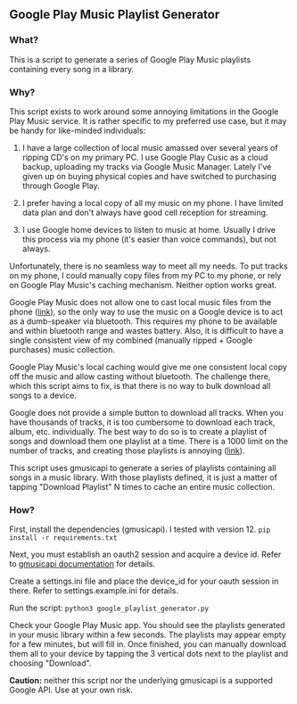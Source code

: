 ## Google Play Music Playlist Generator

### What?
This is a script to generate a series of Google Play Music playlists containing every song in a library.

### Why?
This script exists to work around some annoying limitations in the Google Play Music service. It is rather specific to my preferred use case, but it may be handy for like-minded individuals:

1. I have a large collection of local music amassed over several years of ripping CD's on my primary PC. I use Google Play Cusic as a cloud backup, uploading my tracks via Google Music Manager. Lately I've given up on buying physical copies and have switched to purchasing through Google Play.

2. I prefer having a local copy of all my music on my phone. I have limited data plan and don't always have good cell reception for streaming.

3. I use Google home devices to listen to music at home. Usually I drive this process via my phone (it's easier than voice commands), but not always.

Unfortunately, there is no seamless way to meet all my needs. To put tracks on my phone, I could manually copy files from my PC to my phone, or rely on Google Play Music's caching mechanism. Neither option works great.

Google Play Music does not allow one to cast local music files from the phone ([link][1]), so the only way to use the music on a Google device is to act as a dumb-speaker via bluetooth. This requires my phone to be available and within bluetooth range and wastes battery. Also, it is difficult to have a single consistent view of my combined (manually ripped + Google purchases) music collection.

Google Play Music's local caching would give me one consistent local copy off the music and allow casting without bluetooth. The challenge there, which this script aims to fix, is that there is no way to bulk download all songs to a device.

Google does not provide a simple button to download all tracks. When you have thousands of tracks, it is too cumbersome to download each track, album, etc. individually. The best way to do so is to create a playlist of songs and download them one playlist at a time. There is a 1000 limit on the number of tracks, and creating those playlists is annoying ([link][2]).

This script uses gmusicapi to generate a series of playlists containing all songs in a music library. With those playlists defined, it is just a matter of tapping "Download Playlist" N times to cache an entire music collection. 

[1]: https://productforums.google.com/forum/#!msg/play/MCr2OckaOt0/aw5uMq8mDQAJ
[2]: https://productforums.google.com/forum/#!msg/play/tCEea8gAKvQ/Leje9ie0BQAJ


### How?
First, install the dependencies (gmusicapi). I tested with version 12. `pip install -r requirements.txt`

Next, you must establish an oauth2 session and acquire a device id. Refer to [gmusicapi documentation](https://unofficial-google-music-api.readthedocs.io/en/latest/reference/mobileclient.html#setup-and-login) for details.

Create a settings.ini file and place the device_id for your oauth session in there. Refer to settings.example.ini for details.

Run the script: `python3 google_playlist_generator.py`

Check your Google Play Music app. You should see the playlists generated in your music library within a few seconds. The playlists may appear empty for a few minutes, but will fill in. Once finished, you can manually download them all to your device by tapping the 3 vertical dots next to the playlist and choosing "Download".

**Caution:** neither this script nor the underlying gmusicapi is a supported Google API. Use at your own risk.

